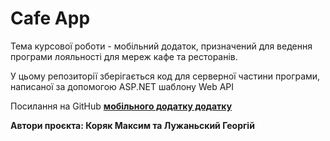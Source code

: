 # Cafe App
Тема курсової роботи - мобільний додаток, призначений для ведення програми лояльності для мереж кафе та ресторанів.

У цьому репозиторії зберігається код для серверної частини програми, написаної за допомогою ASP.NET шаблону Web API

Посилання на GitHub **[мобільного додатку додатку](https://github.com/Sensornyy/cafe_app/tree/main)**

**Автори проєкта: Коряк Максим та Лужаньский Георгій**
